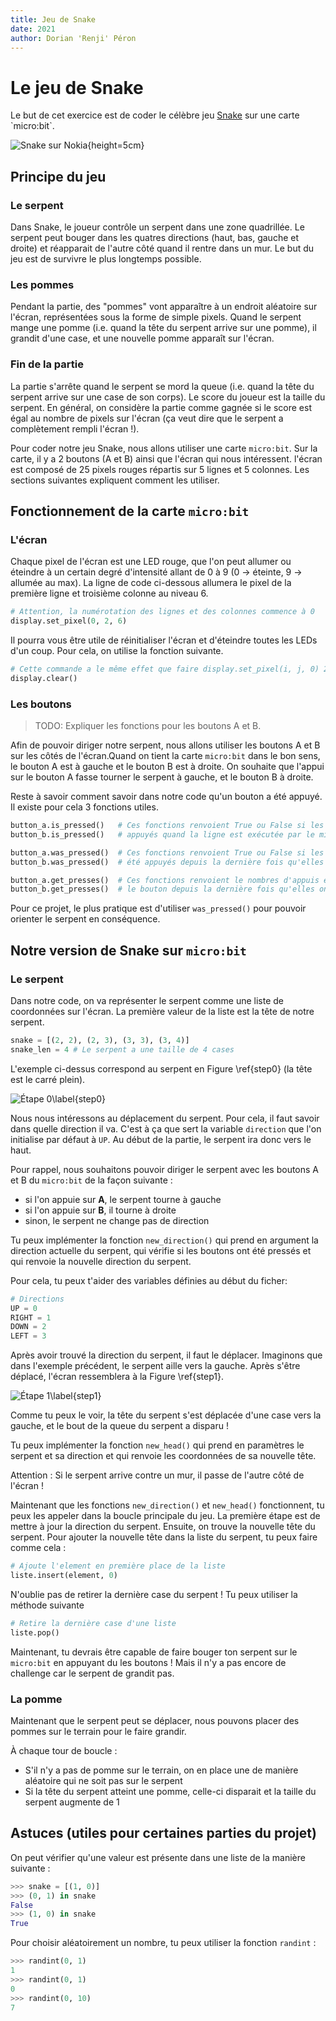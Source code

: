 ```yaml
---
title: Jeu de Snake
date: 2021
author: Dorian 'Renji' Péron
---
```


# Le jeu de Snake

Le but de cet exercice est de coder le célèbre jeu [Snake](https://fr.wikipedia.org/wiki/Snake_(genre_de_jeu_vid%C3%A9o)) sur une carte `micro:bit`.

![Snake sur Nokia](imgs/snake.jpg){height=5cm}

## Principe du jeu

### Le serpent

Dans Snake, le joueur contrôle un serpent dans une zone quadrillée. Le serpent peut bouger dans les quatres directions (haut, bas, gauche et droite) et réapparait de l'autre côté quand il rentre dans un mur. Le but du jeu est de survivre le plus longtemps possible.

### Les pommes

Pendant la partie, des "pommes" vont apparaître à un endroit aléatoire sur l'écran, représentées sous la forme de simple pixels. Quand le serpent mange une pomme (i.e. quand la tête du serpent arrive sur une pomme), il grandit d'une case, et une nouvelle pomme apparaît sur l'écran.

### Fin de la partie

La partie s'arrête quand le serpent se mord la queue (i.e. quand la tête du serpent arrive sur une case de son corps). Le score du joueur est la taille du serpent. En général, on considère la partie comme gagnée si le score est égal au nombre de pixels sur l'écran (ça veut dire que le serpent a complètement rempli l'écran !).

Pour coder notre jeu Snake, nous allons utiliser une carte `micro:bit`. Sur la carte, il y a 2 boutons (A et B) ainsi que l'écran qui nous intéressent. l'écran est composé de 25 pixels rouges répartis sur 5 lignes et 5 colonnes. Les sections suivantes expliquent comment les utiliser.

## Fonctionnement de la carte `micro:bit`

### L'écran

Chaque pixel de l'écran est une LED rouge, que l'on peut allumer ou éteindre à un certain degré d'intensité allant de 0 à 9 (0 -> éteinte, 9 -> allumée au max). La ligne de code ci-dessous allumera le pixel de la première ligne et troisième colonne au niveau 6.

```py
# Attention, la numérotation des lignes et des colonnes commence à 0
display.set_pixel(0, 2, 6)
```

Il pourra vous être utile de réinitialiser l'écran et d'éteindre toutes les LEDs d'un coup. Pour cela, on utilise la fonction suivante.

```py
# Cette commande a le même effet que faire display.set_pixel(i, j, 0) 25 fois !
display.clear()
```

### Les boutons

> TODO: Expliquer les fonctions pour les boutons A et B.

Afin de pouvoir diriger notre serpent, nous allons utiliser les boutons A et B sur les côtés de l'écran.Quand on tient la carte `micro:bit` dans le bon sens, le bouton A est à gauche et le bouton B est à droite. On souhaite que l'appui sur le bouton A fasse tourner le serpent à gauche, et le bouton B à droite.

Reste à savoir comment savoir dans notre code qu'un bouton a été appuyé. Il existe pour cela 3 fonctions utiles.

```py
button_a.is_pressed()   # Ces fonctions renvoient True ou False si les boutons sont
button_b.is_pressed()   # appuyés quand la ligne est exécutée par le micro:bit

button_a.was_pressed()  # Ces fonctions renvoient True ou False si les boutons ont
button_b.was_pressed()  # été appuyés depuis la dernière fois qu'elles ont été appelées

button_a.get_presses()  # Ces fonctions renvoient le nombres d'appuis effectués sur
button_b.get_presses()  # le bouton depuis la dernière fois qu'elles ont été appelées
```

Pour ce projet, le plus pratique est d'utiliser `was_pressed()` pour pouvoir orienter le serpent en conséquence.

## Notre version de Snake sur `micro:bit`

### Le serpent

Dans notre code, on va représenter le serpent comme une liste de coordonnées sur l'écran. La première valeur de la liste est la tête de notre serpent.

```py
snake = [(2, 2), (2, 3), (3, 3), (3, 4)]
snake_len = 4 # Le serpent a une taille de 4 cases
```

L'exemple ci-dessus correspond au serpent en Figure \ref{step0} (la tête est le carré plein).

![Étape 0\label{step0}](imgs/snake_0.png)

Nous nous intéressons au déplacement du serpent. Pour cela,
il faut savoir dans quelle direction il va. C'est à ça que sert la variable `direction` que l'on initialise par défaut à `UP`. Au début de la partie, le serpent ira donc vers le haut.

Pour rappel, nous souhaitons pouvoir diriger le serpent avec les boutons A et B du `micro:bit` de la façon suivante :

- si l'on appuie sur **A**, le serpent tourne à gauche
- si l'on appuie sur **B**, il tourne à droite
- sinon, le serpent ne change pas de direction

Tu peux implémenter la fonction `new_direction()` qui prend en argument la direction actuelle du serpent, qui vérifie si les boutons ont été pressés et qui renvoie la nouvelle direction du serpent.

Pour cela, tu peux t'aider des variables définies au début du ficher:

```py
# Directions
UP = 0
RIGHT = 1
DOWN = 2
LEFT = 3
```

Après avoir trouvé la direction du serpent, il faut le déplacer. Imaginons que dans l'exemple précédent, le serpent aille vers la gauche. Après s'être déplacé, l'écran ressemblera à la Figure \ref{step1}.

![Étape 1\label{step1}](imgs/snake_1.png)

Comme tu peux le voir, la tête du serpent s'est déplacée d'une case vers la gauche, et le bout de la queue du serpent a disparu !

Tu peux implémenter la fonction `new_head()` qui prend en paramètres le serpent et sa direction et qui renvoie les coordonnées de sa nouvelle tête.

Attention : Si le serpent arrive contre un mur, il passe de l'autre côté de l'écran !

Maintenant que les fonctions `new_direction()` et `new_head()` fonctionnent, tu peux les appeler dans la boucle principale du jeu. La première étape est de mettre à jour la direction du serpent. Ensuite, on trouve la nouvelle tête du serpent. Pour ajouter la nouvelle tête dans la liste du serpent, tu peux faire comme cela :

```py
# Ajoute l'element en première place de la liste
liste.insert(element, 0)
```

N'oublie pas de retirer la dernière case du serpent !
Tu peux utiliser la méthode suivante

```py
# Retire la dernière case d'une liste
liste.pop()
```

Maintenant, tu devrais être capable de faire bouger ton serpent sur le `micro:bit` en appuyant du les boutons ! Mais il n'y a pas encore de challenge car le serpent de grandit pas.

### La pomme

Maintenant que le serpent peut se déplacer, nous pouvons placer des pommes sur le terrain pour le faire grandir.

À chaque tour de boucle :

- S'il n'y a pas de pomme sur le terrain, on en place une de manière aléatoire qui ne soit pas sur le serpent
- Si la tête du serpent atteint une pomme, celle-ci disparait et la taille du serpent augmente de 1

## Astuces (utiles pour certaines parties du projet)

On peut vérifier qu'une valeur est présente dans une liste de la manière suivante :

```py
>>> snake = [(1, 0)]
>>> (0, 1) in snake
False
>>> (1, 0) in snake
True
```

Pour choisir aléatoirement un nombre, tu peux utiliser la fonction `randint` :

```py
>>> randint(0, 1)
1
>>> randint(0, 1)
0
>>> randint(0, 10)
7
```

